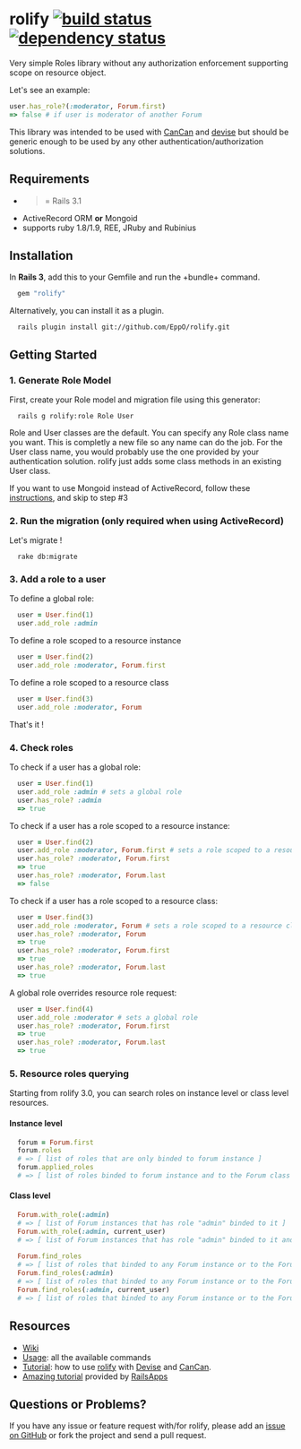 # rolify [![build status](https://secure.travis-ci.org/EppO/rolify.png?branch=master)](http://travis-ci.org/EppO/rolify) [![dependency status](https://gemnasium.com/EppO/rolify.png)](https://gemnasium.com/EppO/rolify)

Very simple Roles library without any authorization enforcement supporting scope on resource object.

Let's see an example: 

```ruby
user.has_role?(:moderator, Forum.first) 
=> false # if user is moderator of another Forum
```

This library was intended to be used with [CanCan](https://github.com/ryanb/cancan) and [devise](https://github.com/plataformatec/devise) but should be generic enough to be used by any other authentication/authorization solutions.

## Requirements

* >= Rails 3.1
* ActiveRecord ORM <b>or</b> Mongoid
* supports ruby 1.8/1.9, REE, JRuby and Rubinius

## Installation

In <b>Rails 3</b>, add this to your Gemfile and run the +bundle+ command.

```ruby
  gem "rolify"
```

Alternatively, you can install it as a plugin.

```
  rails plugin install git://github.com/EppO/rolify.git
```

## Getting Started

### 1. Generate Role Model

First, create your Role model and migration file using this generator:

```
  rails g rolify:role Role User
```

Role and User classes are the default. You can specify any Role class name you want. This is completly a new file so any name can do the job.
For the User class name, you would probably use the one provided by your authentication solution. rolify just adds some class methods in an existing User class.

If you want to use Mongoid instead of ActiveRecord, follow these [instructions](https://github.com/EppO/rolify/wiki/Configuration), and skip to step #3

### 2. Run the migration (only required when using ActiveRecord)

Let's migrate !

```
  rake db:migrate
```

### 3. Add a role to a user

To define a global role:

```ruby
  user = User.find(1)
  user.add_role :admin
```

To define a role scoped to a resource instance

```ruby
  user = User.find(2)
  user.add_role :moderator, Forum.first
```

To define a role scoped to a resource class

```ruby
  user = User.find(3)
  user.add_role :moderator, Forum
```

That's it !

### 4. Check roles

To check if a user has a global role: 

```ruby
  user = User.find(1)
  user.add_role :admin # sets a global role
  user.has_role? :admin
  => true
```

To check if a user has a role scoped to a resource instance:

```ruby
  user = User.find(2)
  user.add_role :moderator, Forum.first # sets a role scoped to a resource instance
  user.has_role? :moderator, Forum.first
  => true
  user.has_role? :moderator, Forum.last
  => false
```

To check if a user has a role scoped to a resource class:

```ruby
  user = User.find(3)
  user.add_role :moderator, Forum # sets a role scoped to a resource class
  user.has_role? :moderator, Forum
  => true
  user.has_role? :moderator, Forum.first
  => true
  user.has_role? :moderator, Forum.last
  => true
```

A global role overrides resource role request: 

```ruby
  user = User.find(4)
  user.add_role :moderator # sets a global role
  user.has_role? :moderator, Forum.first
  => true
  user.has_role? :moderator, Forum.last
  => true
```

### 5. Resource roles querying 

Starting from rolify 3.0, you can search roles on instance level or class level resources.

#### Instance level

```ruby
  forum = Forum.first
  forum.roles
  # => [ list of roles that are only binded to forum instance ]
  forum.applied_roles
  # => [ list of roles binded to forum instance and to the Forum class ]
```

#### Class level

```ruby
  Forum.with_role(:admin)
  # => [ list of Forum instances that has role "admin" binded to it ] 
  Forum.with_role(:admin, current_user)
  # => [ list of Forum instances that has role "admin" binded to it and belongs to current_user roles ]
  
  Forum.find_roles
  # => [ list of roles that binded to any Forum instance or to the Forum class ]
  Forum.find_roles(:admin)
  # => [ list of roles that binded to any Forum instance or to the Forum class with "admin" as a role name ]
  Forum.find_roles(:admin, current_user)
  # => [ list of roles that binded to any Forum instance or to the Forum class with "admin" as a role name and belongs to current_user roles ]
```

## Resources

* [Wiki](https://github.com/EppO/rolify/wiki)
* [Usage](https://github.com/EppO/rolify/wiki/Usage): all the available commands
* [Tutorial](https://github.com/EppO/rolify/wiki/Tutorial): how to use [rolify](http://eppo.github.com/rolify) with [Devise](https://github.com/plataformatec/devise) and [CanCan](https://github.com/ryanb/cancan).
* [Amazing tutorial](http://railsapps.github.com/tutorial-rails-bootstrap-devise-cancan.html) provided by [RailsApps](http://railsapps.github.com/)

## Questions or Problems?

If you have any issue or feature request with/for rolify, please add an [issue on GitHub](https://github.com/EppO/rolify/issues) or fork the project and send a pull request.